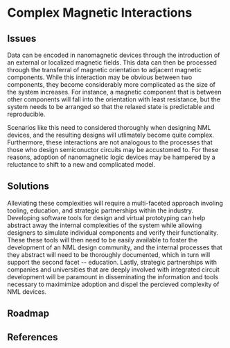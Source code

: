 # Complex Magnetic Interactions

## Issues

Data can be encoded in nanomagnetic devices through the introduction of an external or localized magnetic fields. This data can then be processed through the transferral of magnetic orientation to adjacent magnetic components. While this interaction may be obvious between two components, they become considerably more complicated as the size of the system increases. For instance, a magnetic component that is between other components will fall into the orientation with least resistance, but the system needs to be arranged so that the relaxed state is predictable and reproducible.

Scenarios like this need to considered thoroughly when designing NML devices, and the resulting designs will utlimately become quite complex. Furthermore, these interactions are not analogous to the processes that those who design semiconuctor circuits may be accustomed to. For these reasons, adoption of nanomagnetic logic devices may be hampered by a reluctance to shift to a new and complicated model.

## Solutions

Alleviating these complexities will require a multi-faceted approach involing tooling, education, and strategic partnerships within the industry. Developing software tools for design and virtual prototyping can help abstract away the internal complexities of the system while allowing designers to simulate individual components and verify their functionality. These these tools will then need to be easily available to foster the development of an NML design community, and the internal processes that they abstract will need to be thoroughly documented, which in turn will support the second facet -- education. Lastly, strategic partnerships with companies and universities that are deeply involved with integrated circuit development will be paramount in disseminating the information and tools necessary to maximimize adoption and dispel the percieved complexity of NML devices.

## Roadmap

## References
